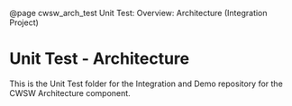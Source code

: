 @page cwsw_arch_test Unit Test: Overview: Architecture (Integration Project)

# Unit Test - Architecture

This is the Unit Test folder for the Integration and Demo repository for the CWSW Architecture component.

